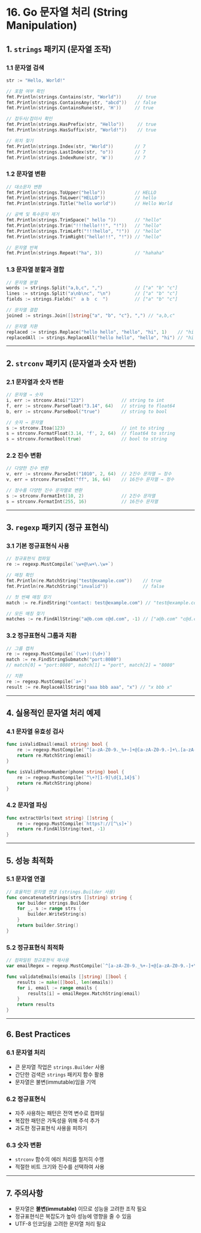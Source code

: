 # 16. Go 문자열 처리 (String Manipulation)

## 1. `strings` 패키지 (문자열 조작)

### 1.1 문자열 검색
```go
str := "Hello, World!"

// 포함 여부 확인
fmt.Println(strings.Contains(str, "World"))      // true
fmt.Println(strings.ContainsAny(str, "abcd"))   // false
fmt.Println(strings.ContainsRune(str, 'H'))     // true

// 접두사/접미사 확인
fmt.Println(strings.HasPrefix(str, "Hello"))     // true
fmt.Println(strings.HasSuffix(str, "World!"))    // true

// 위치 찾기
fmt.Println(strings.Index(str, "World"))        // 7
fmt.Println(strings.LastIndex(str, "o"))        // 7
fmt.Println(strings.IndexRune(str, 'W'))        // 7
```

### 1.2 문자열 변환
```go
// 대소문자 변환
fmt.Println(strings.ToUpper("hello"))           // HELLO
fmt.Println(strings.ToLower("HELLO"))           // hello
fmt.Println(strings.Title("hello world"))       // Hello World

// 공백 및 특수문자 제거
fmt.Println(strings.TrimSpace(" hello "))       // "hello"
fmt.Println(strings.Trim("!!!hello!!!", "!"))   // "hello"
fmt.Println(strings.TrimLeft("!!!hello", "!"))  // "hello"
fmt.Println(strings.TrimRight("hello!!!", "!")) // "hello"

// 문자열 반복
fmt.Println(strings.Repeat("ha", 3))            // "hahaha"
```

### 1.3 문자열 분할과 결합
```go
// 문자열 분할
words := strings.Split("a,b,c", ",")            // ["a" "b" "c"]
lines := strings.Split("a\nb\nc", "\n")         // ["a" "b" "c"]
fields := strings.Fields("  a b  c  ")          // ["a" "b" "c"]

// 문자열 결합
joined := strings.Join([]string{"a", "b", "c"}, ",") // "a,b,c"

// 문자열 치환
replaced := strings.Replace("hello hello", "hello", "hi", 1)    // "hi hello"
replacedAll := strings.ReplaceAll("hello hello", "hello", "hi") // "hi hi"
```

---

## 2. `strconv` 패키지 (문자열과 숫자 변환)

### 2.1 문자열과 숫자 변환
```go
// 문자열 → 숫자
i, err := strconv.Atoi("123")              // string to int
f, err := strconv.ParseFloat("3.14", 64)   // string to float64
b, err := strconv.ParseBool("true")        // string to bool

// 숫자 → 문자열
s := strconv.Itoa(123)                     // int to string
s = strconv.FormatFloat(3.14, 'f', 2, 64)  // float64 to string
s = strconv.FormatBool(true)               // bool to string
```

### 2.2 진수 변환
```go
// 다양한 진수 변환
v, err := strconv.ParseInt("1010", 2, 64)  // 2진수 문자열 → 정수
v, err = strconv.ParseInt("ff", 16, 64)    // 16진수 문자열 → 정수

// 정수를 다양한 진수 문자열로 변환
s := strconv.FormatInt(10, 2)              // 2진수 문자열
s = strconv.FormatInt(255, 16)             // 16진수 문자열
```

---

## 3. `regexp` 패키지 (정규 표현식)

### 3.1 기본 정규표현식 사용
```go
// 정규표현식 컴파일
re := regexp.MustCompile(`\w+@\w+\.\w+`)

// 매칭 확인
fmt.Println(re.MatchString("test@example.com"))    // true
fmt.Println(re.MatchString("invalid"))             // false

// 첫 번째 매칭 찾기
match := re.FindString("contact: test@example.com") // "test@example.com"

// 모든 매칭 찾기
matches := re.FindAllString("a@b.com c@d.com", -1) // ["a@b.com" "c@d.com"]
```

### 3.2 정규표현식 그룹과 치환
```go
// 그룹 캡처
re := regexp.MustCompile(`(\w+):(\d+)`)
match := re.FindStringSubmatch("port:8080")
// match[0] = "port:8080", match[1] = "port", match[2] = "8080"

// 치환
re := regexp.MustCompile(`a+`)
result := re.ReplaceAllString("aaa bbb aaa", "x") // "x bbb x"
```

---

## 4. 실용적인 문자열 처리 예제

### 4.1 문자열 유효성 검사
```go
func isValidEmail(email string) bool {
    re := regexp.MustCompile(`^[a-zA-Z0-9._%+-]+@[a-zA-Z0-9.-]+\.[a-zA-Z]{2,}$`)
    return re.MatchString(email)
}

func isValidPhoneNumber(phone string) bool {
    re := regexp.MustCompile(`^\+?[1-9]\d{1,14}$`)
    return re.MatchString(phone)
}
```

### 4.2 문자열 파싱
```go
func extractUrls(text string) []string {
    re := regexp.MustCompile(`https?://[^\s]+`)
    return re.FindAllString(text, -1)
}
```

---

## 5. 성능 최적화

### 5.1 문자열 연결
```go
// 효율적인 문자열 연결 (strings.Builder 사용)
func concatenateStrings(strs []string) string {
    var builder strings.Builder
    for _, s := range strs {
        builder.WriteString(s)
    }
    return builder.String()
}
```

### 5.2 정규표현식 최적화
```go
// 컴파일된 정규표현식 재사용
var emailRegex = regexp.MustCompile(`^[a-zA-Z0-9._%+-]+@[a-zA-Z0-9.-]+\.[a-zA-Z]{2,}$`)

func validateEmails(emails []string) []bool {
    results := make([]bool, len(emails))
    for i, email := range emails {
        results[i] = emailRegex.MatchString(email)
    }
    return results
}
```

---

## 6. Best Practices

### 6.1 문자열 처리
- 큰 문자열 작업은 `strings.Builder` 사용
- 간단한 검색은 `strings` 패키지 함수 활용
- 문자열은 불변(immutable)임을 기억

### 6.2 정규표현식
- 자주 사용하는 패턴은 전역 변수로 컴파일
- 복잡한 패턴은 가독성을 위해 주석 추가
- 과도한 정규표현식 사용을 피하기

### 6.3 숫자 변환
- `strconv` 함수의 에러 처리를 철저히 수행
- 적절한 비트 크기와 진수를 선택하여 사용

---

## 7. 주의사항
- 문자열은 **불변(immutable)** 이므로 성능을 고려한 조작 필요
- 정규표현식은 복잡도가 높아 성능에 영향을 줄 수 있음
- UTF-8 인코딩을 고려한 문자열 처리 필요

